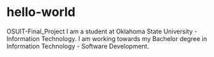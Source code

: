# hello-world
OSUIT-Final_Project
I am a student at Oklahoma State University - Information Technology. I am working towards my Bachelor degree in Information Technology - Software Development.
